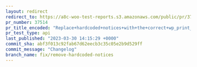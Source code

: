 ```yaml
---
layout: redirect
redirect_to: https://a8c-woo-test-reports.s3.amazonaws.com/public/pr/37514/api/index.html
pr_number: 37514
pr_title_encoded: "Replace+hardcoded+notices+with+the+correct+wp_print_notice+function"
pr_test_type: api
last_published: "2023-03-30 14:15:29 +0000"
commit_sha: abf3f013c92fab67d62eecb3c35c05e2b9d529ff
commit_message: "Changelog"
branch_name: fix/remove-hardcoded-notices
---
```

